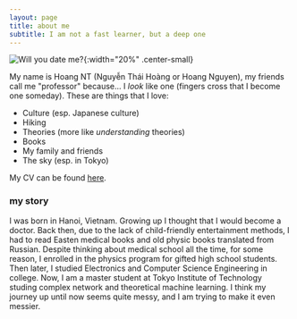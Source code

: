 ```yaml
---
layout: page
title: about me
subtitle: I am not a fast learner, but a deep one
---
```


![Will you date me?]({{site.baseurl}}/img/myface.png){:width="20%" .center-small} 

My name is Hoang NT (Nguyễn Thái Hoàng or Hoang Nguyen), my friends call me "professor" because... I _look_ like one (fingers cross that I become one someday). These are things that I love:

- Culture (esp. Japanese culture)
- Hiking
- Theories (more like _understanding_ theories)
- Books
- My family and friends
- The sky (esp. in Tokyo)

My CV can be found [here](http://gear.github.io/assets/cv/HoangNT_CV_new.pdf).

### my story

I was born in Hanoi, Vietnam. Growing up I thought that I would become a doctor.
Back then, due to the lack of child-friendly entertainment methods, I had to read
Easten medical books and old physic books translated from Russian. Despite thinking
about medical school all the time, for some 
reason, I enrolled in the physics program for gifted high school students. 
Then later, I studied Electronics and Computer Science Engineering in college.
Now, I am a master student at Tokyo Institute of Technology studing complex
network and theoretical machine learning. I think my journey up until now seems
quite messy, and I am trying to make it even messier.

